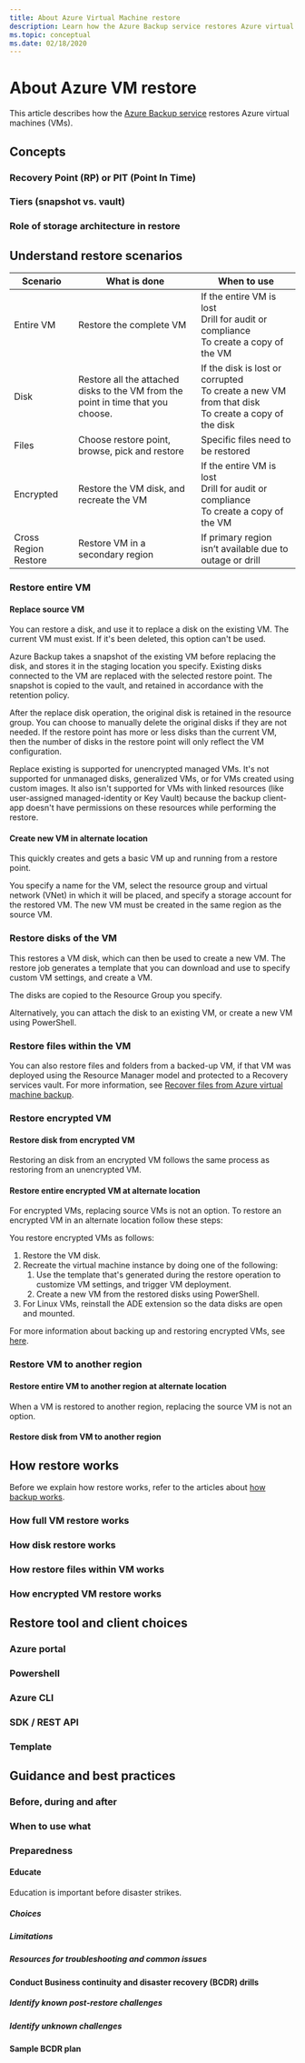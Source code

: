 ```yaml
---
title: About Azure Virtual Machine restore
description: Learn how the Azure Backup service restores Azure virtual machines
ms.topic: conceptual
ms.date: 02/18/2020
---
```


# About Azure VM restore

This article describes how the [Azure Backup service](https://docs.microsoft.com/azure/backup/backup-overview) restores Azure virtual machines (VMs).

## Concepts

### Recovery Point (RP) or PIT (Point In Time)

### Tiers (snapshot vs. vault)

### Role of storage architecture in restore

## Understand restore scenarios

| Scenario             | What is done                                                 | When to use                                                  |
| -------------------- | ------------------------------------------------------------ | ------------------------------------------------------------ |
| Entire VM            | Restore the complete VM                                      | If the entire VM is lost <br>   Drill for audit or compliance  <br> To create a copy of the VM |
| Disk                 | Restore all the attached disks to the VM from the  point in time that you choose. | If the disk is lost or corrupted <br> To create a new VM from that disk <br> To create a copy of the disk |
| Files                | Choose restore point, browse, pick and restore               | Specific files need to be restored                           |
| Encrypted            | Restore the VM disk, and recreate the VM                     | If the entire VM is lost  <br>  Drill for audit or compliance <br>  To create a copy of the VM |
| Cross Region Restore | Restore VM in a secondary region                             | If primary region isn’t available due to outage or  drill    |

### Restore entire VM

#### Replace source VM

You can restore a disk, and use it to replace a disk on the existing VM. The current VM must exist. If it's been deleted, this option can't be used.

Azure Backup takes a snapshot of the existing VM before replacing the disk, and stores it in the staging location you specify. Existing disks connected to the VM are replaced with the selected restore point. The snapshot is copied to the vault, and retained in accordance with the retention policy.

After the replace disk operation, the original disk is retained in the resource group. You can choose to manually delete the original disks if they are not needed. If the restore point has more or less disks than the current VM, then the number of disks in the restore point will only reflect the VM configuration.

Replace existing is supported for unencrypted managed VMs. It's not supported for unmanaged disks, generalized VMs, or for VMs created using custom images. It also isn't supported for VMs with linked resources (like user-assigned managed-identity or Key Vault) because the backup client-app doesn't have permissions on these resources while performing the restore.

#### Create new VM in alternate location

This quickly creates and gets a basic VM up and running from a restore point.

You specify a name for the VM, select the resource group and virtual network (VNet) in which it will be placed, and specify a storage account for the restored VM. The new VM must be created in the same region as the source VM.

### Restore disks of the VM

This restores a VM disk, which can then be used to create a new VM. The restore job generates a template that you can download and use to specify custom VM settings, and create a VM.

The disks are copied to the Resource Group you specify.

Alternatively, you can attach the disk to an existing VM, or create a new VM using PowerShell.

### Restore files within the VM

You can also restore files and folders from a backed-up VM, if that VM was deployed using the Resource Manager model and protected to a Recovery services vault. For more information, see [Recover files from Azure virtual machine backup](backup-azure-restore-files-from-vm.md).

### Restore encrypted VM

#### Restore disk from encrypted VM

Restoring an disk from an encrypted VM follows the same process as restoring from an unencrypted VM.

#### Restore entire encrypted VM at alternate location

For encrypted VMs, replacing source VMs is not an option. To restore an encrypted VM in an alternate location follow these steps:

You restore encrypted VMs as follows:

1. Restore the VM disk.
2. Recreate the virtual machine instance by doing one of the following:
    1. Use the template that's generated during the restore operation to customize VM settings, and trigger VM deployment.
    2. Create a new VM from the restored disks using PowerShell. 
3. For Linux VMs, reinstall the ADE extension so the data disks are open and mounted.

For more information about backing up and restoring encrypted VMs, see [here](backup-azure-vms-encryption.md).

### Restore VM to another region

#### Restore entire VM to another region at alternate location

When a VM is restored to another region, replacing the source VM is not an option.

#### Restore disk from VM to another region

## How restore works

Before we explain how restore works, refer to the articles about [how backup works](backup-azure-vms-introduction).

### How full VM restore works

### How disk restore works

### How restore files within VM works

### How encrypted VM restore works

## Restore tool and client choices

### Azure portal

### Powershell

### Azure CLI

### SDK / REST API

### Template

## Guidance and best practices

### Before, during and after

### When to use what

### Preparedness

#### Educate

Education is important before disaster strikes.

##### Choices

##### Limitations

##### Resources for troubleshooting and common issues

#### Conduct Business continuity and disaster recovery (BCDR) drills

##### Identify known post-restore challenges

##### Identify unknown challenges

#### Sample BCDR plan




